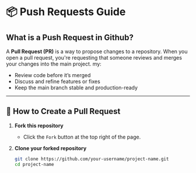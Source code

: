 # 📦 Push Requests Guide

## What is a Push Request in Github?

A **Pull Request (PR)** is a way to propose changes to a repository. When you open a pull request, you're requesting that someone reviews and merges your changes into the main project.
my:
- Review code before it’s merged
- Discuss and refine features or fixes
- Keep the main branch stable and production-ready

---

## 🚀 How to Create a Pull Request

1. **Fork this repository**
   - Click the `Fork` button at the top right of the page.

2. **Clone your forked repository**
   ```bash
   git clone https://github.com/your-username/project-name.git
   cd project-name
